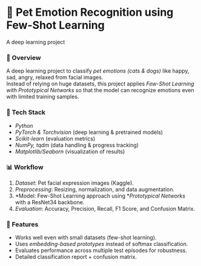 # 🐾 Pet Emotion Recognition using Few-Shot Learning
A deep learning project 



### 📌 Overview
A deep learning project to classify *pet emotions (cats & dogs)* like happy, sad, angry, relaxed from facial images.  
Instead of relying on huge datasets, this project applies *Few-Shot Learning with Prototypical Networks* so that the model can recognize emotions even with limited training samples.

### 🔧 Tech Stack
- *Python*  
- *PyTorch & Torchvision* (deep learning & pretrained models)  
- *Scikit-learn* (evaluation metrics)  
- *NumPy, tqdm* (data handling & progress tracking)  
- *Matplotlib/Seaborn* (visualization of results)  

### 📊 Workflow
1. *Dataset*: Pet facial expression images (Kaggle).  
2. *Preprocessing*: Resizing, normalization, and data augmentation.  
3. *Model: Few-Shot Learning approach using **Prototypical Networks* with a ResNet34 backbone.  
4. *Evaluation*: Accuracy, Precision, Recall, F1 Score, and Confusion Matrix.  

### 🚀 Features
- Works well even with small datasets (few-shot learning).  
- Uses *embedding-based prototypes* instead of softmax classification.  
- Evaluates performance across multiple test episodes for robustness.  
- Detailed classification report + confusion matrix.  
